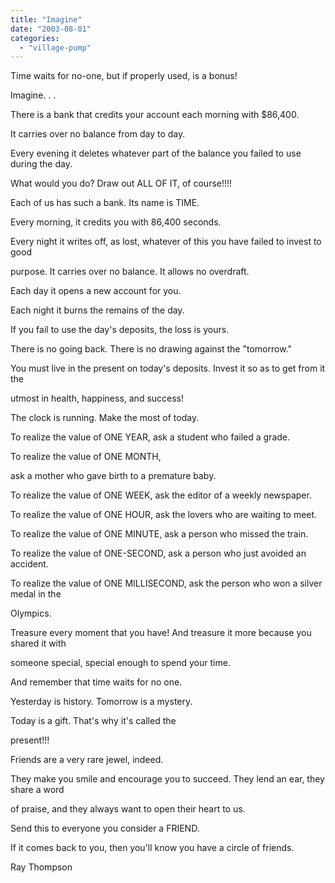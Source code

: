```yaml
---
title: "Imagine"
date: "2003-08-01"
categories: 
  - "village-pump"
---
```


Time waits for no-one, but if properly used, is a bonus!

Imagine. . .

There is a bank that credits your account each morning with $86,400.

It carries over no balance from day to day.

Every evening it deletes whatever part of the balance you failed to use during the day.

What would you do? Draw out ALL OF IT, of course!!!!

Each of us has such a bank. Its name is TIME.

Every morning, it credits you with 86,400 seconds.

Every night it writes off, as lost, whatever of this you have failed to invest to good

purpose. It carries over no balance. It allows no overdraft.

Each day it opens a new account for you.

Each night it burns the remains of the day.

If you fail to use the day's deposits, the loss is yours.

There is no going back. There is no drawing against the "tomorrow."

You must live in the present on today's deposits. Invest it so as to get from it the

utmost in health, happiness, and success!

The clock is running. Make the most of today.

To realize the value of ONE YEAR, ask a student who failed a grade.

To realize the value of ONE MONTH,

ask a mother who gave birth to a premature baby.

To realize the value of ONE WEEK, ask the editor of a weekly newspaper.

To realize the value of ONE HOUR, ask the lovers who are waiting to meet.

To realize the value of ONE MINUTE, ask a person who missed the train.

To realize the value of ONE-SECOND, ask a person who just avoided an accident.

To realize the value of ONE MILLISECOND, ask the person who won a silver medal in the

Olympics.

Treasure every moment that you have! And treasure it more because you shared it with

someone special, special enough to spend your time.

And remember that time waits for no one.

Yesterday is history. Tomorrow is a mystery.

Today is a gift. That's why it's called the

present!!!

Friends are a very rare jewel, indeed.

They make you smile and encourage you to succeed. They lend an ear, they share a word

of praise, and they always want to open their heart to us.

Send this to everyone you consider a FRIEND.

If it comes back to you, then you'll know you have a circle of friends.

Ray Thompson
